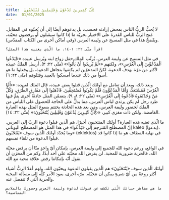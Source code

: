 ```yaml
---
title:  لِأَنَّ كَثِيرِينَ يُدْعَوْنَ وَقَلِيلِينَ يُنْتَخَبُونَ
date:  01/01/2025
---
```


لا يُحبُّ الربُّ الناس بمحض إرادته فحسب، بل يدعوهم أيضًا إلى أن يُحبّوه في المقابل. مَنح الربُّ للناس القدرة على الاختيار بحريّة ما إذا كانوا سيقبلون أو يرفضون محبّته، ويتّضحُ هذا في مثل المسيح عن وليمة العرس (وفي أماكن أخرى من الكتاب المقدّس).

`اقرأ متّى ٢٢: ١-١٤. ما الّذي يعنيه هذا المثل؟`

في مثل المسيح عن وليمة العرس، يُرتِّب الملك حفل زواج ابنه ويُرسل عبيده «‹لِيَدْعُوا ٱلْمَدْعُوِّينَ إِلَى ٱلْعُرْسِ›»، ولكنهم «‹لَمْ يُرِيدُوا أَنْ يَأْتُوا›» (متّى ٢٢: ٣). أرسل الملكُ عبيدَه لأكثر من مرّة بهدف الدعوة، لكنَّ المدعوّين لم يكتفوا بتجاهل الدعوة، بل وفعلوا ما هو أسوأ من ذلك عندما أمسكوا بالعبيد وقتلوهم (متّى ٢٢: ٦).

وبعد ذلك، وبعد أن تعامل مع أولئك الّذين قتلوا بعض عبيده، قال الملك لعبيده: «‹أَمَّا ٱلْعُرْسُ فَمُسْتَعَدٌّ، وَأَمَّا ٱلْمَدْعُوُّونَ فَلَمْ يَكُونُوا مُسْتَحِقِّينَ. فَٱذْهَبُوا إِلَى مَفَارِقِ ٱلطُّرُقِ، وَكُلُّ مَنْ وَجَدْتُمُوهُ فَٱدْعُوهُ إِلَى ٱلْعُرْسِ›» (متّى ٢٢: ٨، ٩). يتضمّن المثل حادثةً أخرى يتمَّ فيها طرد رجل لم يكن يرتدي لباس العرس، مما يدلُّ على الحاجة للحصول على اللباس من الملك لحضور وليمة العرس، ومن بعد هذه الحادثة يختتم يسوع المثل بهذه العبارة الغامضة، ولكن ذات مغزى كبير، «‹لِأَنَّ كَثِيرِينَ يُدْعَوْنَ وَقَلِيلِينَ يُنْتَخَبُونَ›» (متّى ٢٢: ١٤).

ما الّذي تعنيه هذه العبارة؟ أولئك المنتخبون أخيرًا، هم الّذين قبلوا دعوة الربّ إلى العرس. إنّ المصطلح المُترجم إلى «يَدْعُوا» في هذا المثل هو المصطلح اليوناني kaleo (يدعوا)، وما يُحدّد أولئك الّذين سوف «يُنْتَخَبُونَ» (eklektos) في نهاية المطاف هو ما إذا كانوا قد قبلوا الدعوة من تلقاء نفسهم.

في الواقع، ورغم دعوة الله للجميع إلى وليمة العرس، بإمكان أيّ واحدٍ منّا أن يرفض محبّة الله، فالحرية ضرورية للمحبة. لن يفرض الله محبّته على أحد أبدًا. وكم من المحزن أن نقول أنّه بإمكاننا رفض علاقة محبة مع الله.

أولئك الّذين سوف «يُنْتَخَبُونَ» هم الّذين يقبلون الدعوة ويحبّون الله، ولهم أعدّ الربُّ أشياء أكثر روعةً من أيّ شيءٍ يمكن أن نتخيّله. مرّة أخرى، يعود الأمر كلّه إلى مسألة المحبة والحرية الّتي لا تنفصل عنه.

`ما هي مظاهر حياتك الّتي تكشف عن قبولك لدعوة وليمة العرس وحضورك بالملابس المناسبة؟`